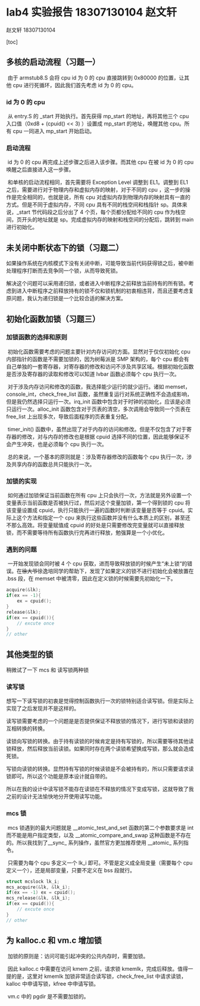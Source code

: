 # lab4 实验报告 18307130104 赵文轩

赵文轩 18307130104

[toc]

## 多核的启动流程（习题一）

​	由于 armstub8.S 会将 cpu id 为 0 的 cpu 直接跳转到 0x80000 的位置，让其他 cpu 进行死循环，因此我们首先考虑 id 为 0  的 cpu。

### id 为 0 的 cpu 

​	从 entry.S 的 _start 开始执行。首先获得 mp_start 的地址，再将其他三个 cpu 入口值（0xd8 + (cpuid() << 3) ）设置成 mp_start 的地址，唤醒其他 cpu。所有 cpu 一同进入 mp_start 开始启动。

### 启动流程

​	id 为 0 的 cpu 再完成上述步骤之后进入该步骤。而其他 cpu 在被 id 为 0 的 cpu 唤醒之后直接进入这一步骤。	

​	和单核的启动流程相同，首先需要将 Exception Level 调整到 EL1。调整到 EL1 之后，需要进行对于物理内存和虚拟内存的映射，对于不同的 cpu ，这一步的操作是完全相同的，也就是说，所有 cpu 对虚拟内存到物理内存的映射具有一直的方式。但是不同于虚拟内存，不同 cpu 具有不同的栈空间和栈指针 sp。具体来说，_start 节代码段之后分出了 4 个页，每个页都分配给不同的 cpu 作为栈空间，页开头的地址就是 sp。完成虚拟内存的映射和栈空间的分配后，跳转到 main 进行初始化。

## 未关闭中断状态下的锁（习题二）

​	如果操作系统在内核模式下没有关闭中断，可能导致当前代码获得锁之后，被中断处理程序打断而去竞争同一个锁，从而导致死锁。

​	解决这个问题可以采用递归锁，或者进入中断程序之前释放当前持有的所有锁。考虑到进入中断程序之前释放持有的锁不仅和锁机制的初衷相违背，而且还要考虑复原问题，我认为递归锁是一个比较合适的解决方案。

## 初始化函数加锁（习题三）	

### 加锁函数的选择和原则

​	初始化函数需要考虑的问题主要针对内存访问的方面。显然对于仅仅初始化 cpu 内部指针的函数是不需要加锁的，因为树莓派是 SMP 架构的，每个 cpu 都会有自己单独的一套寄存器，对寄存器的修改和访问不涉及共享区域。根据初始化函数是否涉及寄存器的读取和修改可以知道 lvbar 函数必须每个 cpu 执行一次。

​	对于涉及内存访问和修改的函数，我选择能少运行的就少运行。诸如 memset，console_int，check_free_list 函数，虽然重复运行对系统正确性不会造成影响，但是我仍然选择只运行一次。irq_init 函数中包含对于时钟的初始化，应该是必须只运行一次。alloc_init 函数包含对于页表的清空，多次调用会导致同一个页表在 free_list 上出现多次，导致后面程序的页表重复分配。

​	timer_init() 函数中，虽然出现了对于内存的访问和修改。但是不仅包含了对于寄存器的修改，对与内存的修改也是根据 cpuid 选择不同的位置，因此能够保证不会产生冲突，也是必须每个 cpu 执行一次。

​	总的来说，一个基本的原则就是：涉及寄存器修改的函数每个 cpu 执行一次，涉及共享内存的函数总共只能执行一次。

### 加锁的实现

​	如何通过加锁保证当前函数在所有 cpu 上只会执行一次，方法就是另外设置一个变量表示当前函数是否被执行过，然后对这个变量加锁，第一个得到锁的 cpu 将该变量设置成 cpuid，执行只能执行一遍的函数时判断该变量是否等于 cpuid。实际上这个方法和指定一个 cpu 来执行这些函数并没有什么本质上的区别，甚至还不那么高效。将变量赋值成 cpuid 的好处是只需要修改完变量就可以直接释放锁，而不需要等待所有函数执行完再进行释放，勉强算是一个小优化。

### 遇到的问题

​	一开始发现锁会同时被 4 个 cpu 获取，进而导致释放锁的时候产生“未上锁“的错误。在~~徐大爷~~徐逸培同学的帮助下，发现了如果定义的锁不进行初始化会被放置在 .bss 段，在 memset 中被清零，因此在定义锁的时候需要先初始化一下。

```c
acquire(&lk);
if(ex == -1){    
    ex = cpuid();
}
release(&lk);
if(ex == cpuid()){
	// excute once
}
// other
```



## 其他类型的锁

稍微试了一下 mcs 和 读写锁两种锁

### 读写锁

​	想写一下读写锁的初衷是觉得控制函数执行一次的锁特别适合读写锁。但是实际上实现了之后发现并不是这样的。

​	读写锁需要考虑的一个问题是是否提供保证不释放锁的情况下，进行写锁和读锁的互相转换的转换。

​	读锁向写锁的转换。由于持有读锁的时候肯定是持有写锁的，所以需要等待其他读锁释放，然后释放当前读锁。如果同时存在两个读锁希望换成写锁，那么就会造成死锁。

​	写锁向读锁的转换。显然持有写锁的时候读锁是不会被持有的，所以只需要请求读锁即可。所以这个功能是原本设计就自带的。

​	所以在我的设计中读写锁不能存在读锁在不释放的情况下变成写锁，这就导致了我之前的设计无法愉快地分开使用读写功能。

### mcs 锁

​	mcs 锁遇到的最大问题就是 \_\_atomic\_test\_and\_set 函数的第二个参数要求是 int 而不能是用户指定类型，以及 \_\_atomic\_compare\_and\_swap 这种函数是不存在的。所以我找到了\_\_sync\_ 系列操作，虽然官方更加推荐使用 \_\_atomic\_ 系列指令。

​	只需要为每个 cpu 多定义一个 lk_i 即可。不管是定义成全局变量（需要每个 cpu 定义一个），还是局部变量，只要不定义在 bss 段就行。

```c
struct mcslock lk_i;
mcs_acquire(&lk, &lk_i);
if(ex == -1) ex = cpuid();
mcs_release(&lk, &lk_i);
if(ex == cpuid()){
	// excute once
}
// other
```

## 为 kalloc.c  和 vm.c 增加锁

​	加锁的原则是：访问可能引起冲突的公共内存时，需要加锁。

​	因此 kalloc.c 中需要在访问 kmem 之前，请求锁 kmemlk，完成后释放。值得一提的是，这里对 kmemlk 加锁非常适合读写锁，check_free_list 中请求读锁，kalloc 中申请写锁，kfree 中申请写锁。

​	vm.c 中的 pgdir 是不需要加锁的。